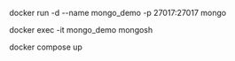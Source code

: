 docker run -d --name mongo_demo -p 27017:27017 mongo

docker exec -it mongo_demo mongosh

docker compose up